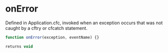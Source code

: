 # onError

Defined in Application.cfc, invoked when an exception occurs that was not caught by a cftry or cfcatch statement.

```javascript
function onError(exception, eventName) {}
```

```javascript
returns void
```
